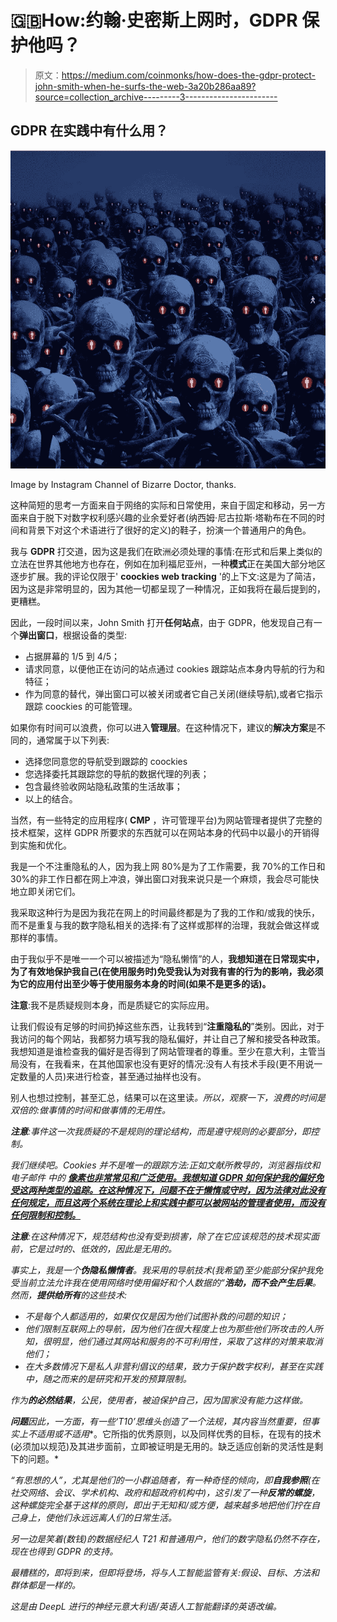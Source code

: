 # 🇬🇧How:约翰·史密斯上网时，GDPR 保护他吗？

> 原文：<https://medium.com/coinmonks/how-does-the-gdpr-protect-john-smith-when-he-surfs-the-web-3a20b286aa89?source=collection_archive---------3----------------------->

## GDPR 在实践中有什么用？

![](img/4778580d810591e640b4704c4d40ca90.png)

Image by Instagram Channel of Bizarre Doctor, thanks.

这种简短的思考一方面来自于网络的实际和日常使用，来自于固定和移动，另一方面来自于脱下对数字权利感兴趣的业余爱好者(纳西姆·尼古拉斯·塔勒布在不同的时间和背景下对这个术语进行了很好的定义)的鞋子，扮演一个普通用户的角色。

我与 **GDPR** 打交道，因为这是我们在欧洲必须处理的事情:在形式和后果上类似的立法在世界其他地方也存在，例如在加利福尼亚州，一种**模式**正在美国大部分地区逐步扩展。我的评论仅限于' **coockies web tracking** '的上下文:这是为了简洁，因为这是非常明显的，因为其他一切都呈现了一种情况，正如我将在最后提到的，更糟糕。

因此，一段时间以来，John Smith 打开**任何站点**，由于 GDPR，他发现自己有一个**弹出窗口**，根据设备的类型:

*   占据屏幕的 1/5 到 4/5；
*   请求同意，以便他正在访问的站点通过 cookies 跟踪站点本身内导航的行为和特征；
*   作为同意的替代，弹出窗口可以被关闭或者它自己关闭(继续导航),或者它指示跟踪 coockies 的可能管理。

如果你有时间可以浪费，你可以进入**管理层**。在这种情况下，建议的**解决方案**是不同的，通常属于以下列表:

*   选择您同意您的导航受到跟踪的 coockies
*   您选择委托其跟踪您的导航的数据代理的列表；
*   包含最终验收网站隐私政策的生活故事；
*   以上的结合。

当然，有一些特定的应用程序( **CMP** ，许可管理平台)为网站管理者提供了完整的技术框架，这样 GDPR 所要求的东西就可以在网站本身的代码中以最小的开销得到实施和优化。

我是一个不注重隐私的人，因为我上网 80%是为了工作需要，我 70%的工作日和 30%的非工作日都在网上冲浪，弹出窗口对我来说只是一个麻烦，我会尽可能快地立即关闭它们。

我采取这种行为是因为我花在网上的时间最终都是为了我的工作和/或我的快乐，而不是重复与我的数字隐私相关的选择:有了这样或那样的治理，我就会做这样或那样的事情。

由于我似乎不是唯一一个可以被描述为“隐私懒惰”的人，**我想知道在日常现实中，为了有效地保护我自己(在使用服务时)免受我认为对我有害的行为的影响，我必须为它的应用付出至少等于使用服务本身的时间(如果不是更多的话)。**

**注意**:我不是质疑规则本身，而是质疑它的实际应用。

让我们假设有足够的时间扔掉这些东西，让我转到“**注重隐私的**”类别。因此，对于我访问的每个网站，我都努力填写我的隐私偏好，并让自己了解和接受各种政策。我想知道是谁检查我的偏好是否得到了网站管理者的尊重。至少在意大利，主管当局没有，在我看来，在其他国家也没有更好的情况:没有人有技术手段(更不用说一定数量的人员)来进行检查，甚至通过抽样也没有。

别人也想过控制，甚至汇总，结果可以在这里读[](https://arxiv.org/abs/2001.02479)*。所以，观察一下，浪费的时间是双倍的:做事情的时间和做事情的无用性。*

***注意**:事件这一次我质疑的不是规则的理论结构，而是遵守规则的必要部分，即控制。*

*我们继续吧。Cookies 并不是唯一的跟踪方法:正如文献所教导的，浏览器指纹和电子邮件 中的 [***像素也非常常见和广泛使用。我想知道 GDPR 如何保护我的偏好免受这两种类型的追踪。在这种情况下，问题不在于懒惰或守时，因为法律对此没有任何规定，而且这两个系统在理论上和实践中都可以被网站的管理者使用，而没有任何限制和控制。***](https://www.bbc.co.uk/news/amp/technology-56071437)*

***注意**:在这种情况下，规范结构也没有受到损害，除了在它应该规范的技术现实面前，它是过时的、低效的，因此是无用的。*

*事实上，我是一个**伪隐私懒惰者**。我采用的导航技术(我希望)至少能部分保护我免受当前立法允许我在使用网络时使用偏好和个人数据的“**浩劫，而不会产生后果**。然而，**提供给所有**的这些技术:*

*   *不是每个人都适用的，如果仅仅是因为他们试图补救的问题的知识；*
*   *他们限制互联网上的导航，因为他们在很大程度上也为那些他们所攻击的人所知，很明显，他们通过其网站和服务的不可利用性，采取了这样的对策来取消他们；*
*   *在大多数情况下是私人非营利倡议的结果，致力于保护数字权利，甚至在实践中，随之而来的是研究和开发的预算限制。*

*作为**的必然结果**，公民，使用者，被迫保护自己，因为国家没有能力这样做。*

***问题**因此，一方面，有一些‘T10’思维头创造了一个法规，其内容当然重要，但事实上**不适用或不适用**。它所指的优秀原则，以及同样优秀的目标，在现有的技术(必须加以规范)及其进步面前，立即被证明是无用的。缺乏适应创新的灵活性是剩下的问题。*

*“有思想的人”，尤其是他们的一小群追随者，有一种奇怪的倾向，即**自我参照**(在社交网络、会议、学术机构、政府和超政府机构中)，这引发了一种**反常的螺旋**，这种螺旋完全基于这样的原则，即出于无知和/或方便，越来越多地把他们拧在自己身上，使他们永远远离人们的日常生活。*

*另一边是笑着(数钱)的数据经纪人 T21 和普通用户，他们的数字隐私仍然不存在，现在也得到 GDPR 的支持。*

*最糟糕的，即将到来，但即将登场，将与人工智能监管有关:假设、目标、方法和群体都是一样的。*

*这是由 DeepL 进行的神经元意大利语/英语人工智能翻译的英语改编。*